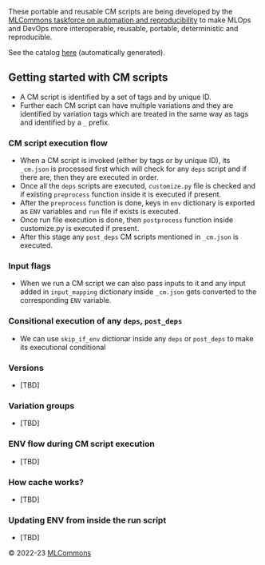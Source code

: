 These portable and reusable CM scripts are being developed by the 
[MLCommons taskforce on automation and reproducibility](https://github.com/mlcommons/ck/blob/master/docs/taskforce.md) 
to make MLOps and DevOps more interoperable, reusable, portable, deterministic and reproducible.

See the catalog [here](https://github.com/mlcommons/ck/blob/master/docs/list_of_scripts.md) (automatically generated).

## Getting started with CM scripts

* A CM script is identified by a set of tags and by unique ID. 
* Further each CM script can have multiple variations and they are identified by variation tags which are treated in the same way as tags and identified by a `_` prefix.

### CM script execution flow
* When a CM script is invoked (either by tags or by unique ID), its `_cm.json` is processed first which will check for any `deps` script and if there are, then they are executed in order.
* Once all the `deps` scripts are executed, `customize.py` file is checked and if existing `preprocess` function inside it is executed if present. 
* After the `preprocess` function is done, keys in `env` dictionary is exported as `ENV` variables and `run` file if exists is executed.
* Once run file execution is done, then `postprocess` function inside customize.py is executed if present.
* After this stage any `post_deps` CM scripts mentioned in `_cm.json` is executed.

### Input flags
* When we run a CM script we can also pass inputs to it and any input added in `input_mapping` dictionary inside `_cm.json` gets converted to the corresponding `ENV` variable.

### Consitional execution of any `deps`, `post_deps`
* We can use `skip_if_env` dictionar inside any `deps` or `post_deps` to make its executional conditional

### Versions
* [TBD]

### Variation groups
* [TBD]

### ENV flow during CM script execution
* [TBD]

### How cache works?
* [TBD]

### Updating ENV from inside the run script
* [TBD]

&copy; 2022-23 [MLCommons](https://mlcommons.org)<br>
